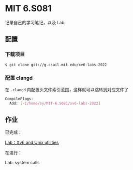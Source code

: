 # MIT 6.S081

记录自己的学习笔记，以及 Lab


## 配置

### 下载项目

```sh
$ git clone git://g.csail.mit.edu/xv6-labs-2022
```

### 配置 clangd

在 `.clangd` 内配置头文件索引范围，这样就可以跳转到对应文件了

```sh
CompileFlags:
  Add: [-I/home/sy/MIT-6.S081/xv6-labs-2022]
```

## 作业

已完成：

[Lab：Xv6 and Unix utilities](https://github.com/clumsy-sy/MIT-6.S081/tree/main/Lab:%20Xv6%20and%20Unix%20utilities)

在进行：

Lab: system calls
